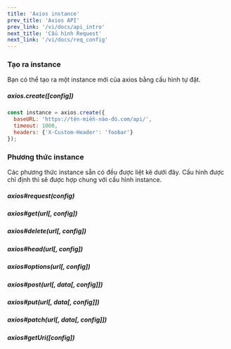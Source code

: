 ```yaml
---
title: 'Axios instance'
prev_title: 'Axios API'
prev_link: '/vi/docs/api_intro'
next_title: 'Cấu hình Request'
next_link: '/vi/docs/req_config'
---
```


### Tạo ra instance

Bạn có thể tạo ra một instance mới của axios bằng cấu hình tự đặt.

##### axios.create([config])

```js
const instance = axios.create({
  baseURL: 'https://tên-miền-nào-đó.com/api/',
  timeout: 1000,
  headers: {'X-Custom-Header': 'foobar'}
});
```

### Phương thức instance

Các phương thức instance sẵn có đều được liệt kê dưới đây. Cấu hình được chỉ định thì sẽ được hợp chung với cấu hình instance.

##### axios#request(config)
##### axios#get(url[, config])
##### axios#delete(url[, config])
##### axios#head(url[, config])
##### axios#options(url[, config])
##### axios#post(url[, data[, config]])
##### axios#put(url[, data[, config]])
##### axios#patch(url[, data[, config]])
##### axios#getUri([config])